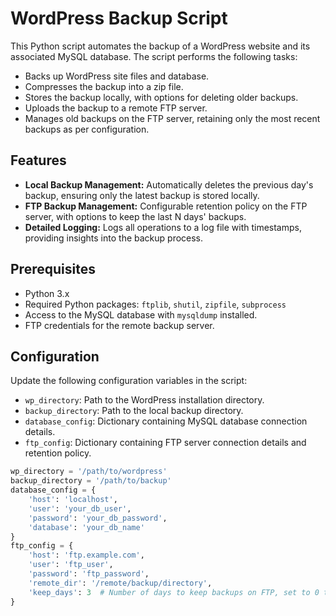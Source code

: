 # WordPress Backup Script

This Python script automates the backup of a WordPress website and its associated MySQL database. The script performs the following tasks:

- Backs up WordPress site files and database.
- Compresses the backup into a zip file.
- Stores the backup locally, with options for deleting older backups.
- Uploads the backup to a remote FTP server.
- Manages old backups on the FTP server, retaining only the most recent backups as per configuration.

## Features

- **Local Backup Management:** Automatically deletes the previous day's backup, ensuring only the latest backup is stored locally.
- **FTP Backup Management:** Configurable retention policy on the FTP server, with options to keep the last N days' backups.
- **Detailed Logging:** Logs all operations to a log file with timestamps, providing insights into the backup process.

## Prerequisites

- Python 3.x
- Required Python packages: `ftplib`, `shutil`, `zipfile`, `subprocess`
- Access to the MySQL database with `mysqldump` installed.
- FTP credentials for the remote backup server.

## Configuration

Update the following configuration variables in the script:

- `wp_directory`: Path to the WordPress installation directory.
- `backup_directory`: Path to the local backup directory.
- `database_config`: Dictionary containing MySQL database connection details.
- `ftp_config`: Dictionary containing FTP server connection details and retention policy.

```python
wp_directory = '/path/to/wordpress'
backup_directory = '/path/to/backup'
database_config = {
    'host': 'localhost',
    'user': 'your_db_user',
    'password': 'your_db_password',
    'database': 'your_db_name'
}
ftp_config = {
    'host': 'ftp.example.com',
    'user': 'ftp_user',
    'password': 'ftp_password',
    'remote_dir': '/remote/backup/directory',
    'keep_days': 3  # Number of days to keep backups on FTP, set to 0 to disable deletion
}

